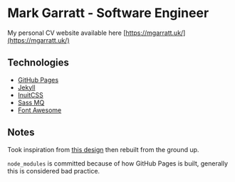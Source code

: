 # Mark Garratt - Software Engineer

My personal CV website available here [https://mgarratt.uk/](https://mgarratt.uk/)

## Technologies

- [GitHub Pages](https://pages.github.com/)
- [Jekyll](https://jekyllrb.com/)
- [InuitCSS](https://github.com/inuitcss/inuitcss)
- [Sass MQ](https://github.com/sass-mq/sass-mq)
- [Font Awesome](https://origin.fontawesome.com/)

## Notes

Took inspiration from [this design](https://github.com/sharu725/online-cv) then
rebuilt from the ground up.

`node_modules` is committed because of how GitHub Pages is built, generally this
is considered bad practice.
